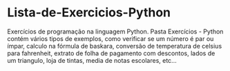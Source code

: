 # Lista-de-Exercicios-Python
Exercícios de programação na linguagem Python.
Pasta Exercícios - Python contém vários tipos de exemplos, como verificar se um número é par ou ímpar, calculo na fórmula de baskara, conversão de temperatura de celsius para fahrenheit, extrato de folha de pagamento com descontos, lados de um triangulo, loja de tintas, media de notas escolares, etc...
